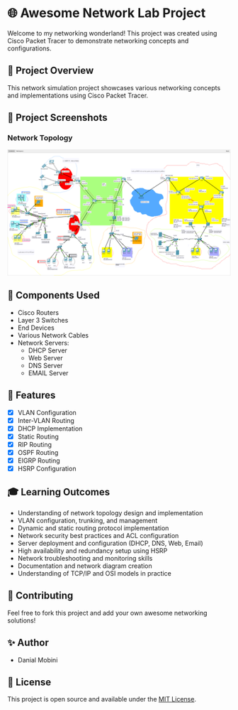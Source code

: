 # 🌐 Awesome Network Lab Project

Welcome to my networking wonderland! This project was created using Cisco Packet Tracer to demonstrate networking concepts and configurations.

## 🚀 Project Overview

This network simulation project showcases various networking concepts and implementations using Cisco Packet Tracer.

## 📸 Project Screenshots

### Network Topology

![Network Topology](screenshots/network_topology.png)

## 🔧 Components Used

- Cisco Routers
- Layer 3 Switches
- End Devices
- Various Network Cables
- Network Servers:
  - DHCP Server
  - Web Server
  - DNS Server
  - EMAIL Server

## 🎯 Features

- [x] VLAN Configuration
- [x] Inter-VLAN Routing
- [x] DHCP Implementation
- [x] Static Routing
- [x] RIP Routing
- [x] OSPF Routing
- [x] EIGRP Routing
- [x] HSRP Configuration

## 🎓 Learning Outcomes

- Understanding of network topology design and implementation
- VLAN configuration, trunking, and management
- Dynamic and static routing protocol implementation
- Network security best practices and ACL configuration
- Server deployment and configuration (DHCP, DNS, Web, Email)
- High availability and redundancy setup using HSRP
- Network troubleshooting and monitoring skills
- Documentation and network diagram creation
- Understanding of TCP/IP and OSI models in practice

## 🤝 Contributing

Feel free to fork this project and add your own awesome networking solutions!

## ✨ Author

- Danial Mobini

## 📝 License

This project is open source and available under the [MIT License](LICENSE).
